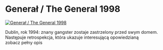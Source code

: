Generał / The General 1998 
=============
[![Generał / The General 1998 ](http://vidos.pl/images/player.gif)](http://vidos.pl/general-the-general-1998)

 Dublin, rok 1994: znany gangster zostaje zastrzelony przed swym domem. Następuje retrospekcja, która ukazuje interesującą opowiedzianą zobacz pełny opis
